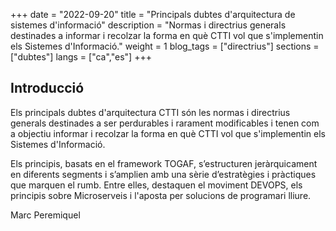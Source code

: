 +++
date        = "2022-09-20"
title       = "Principals dubtes d'arquitectura de sistemes d'informació"
description = "Normas i directrius generals destinades a informar i recolzar la forma en què CTTI vol que s'implementin els Sistemes d'Informació."
weight      = 1
blog_tags	= ["directrius"]
sections    = ["dubtes"]
langs       = ["ca","es"]
+++

## Introducció

Els principals dubtes d'arquitectura CTTI són les normas i directrius generals destinades a ser perdurables i rarament modificables i  tenen com a objectiu informar i recolzar la forma en què CTTI vol que s'implementin els Sistemes d'Informació.

Els principis, basats en el framework TOGAF, s’estructuren jeràrquicament en diferents segments i s’amplien amb una sèrie d’estratègies i pràctiques que marquen el rumb. Entre elles, destaquen el moviment DEVOPS, els principis sobre Microserveis i l'aposta per solucions de programari lliure.

Marc Peremiquel
